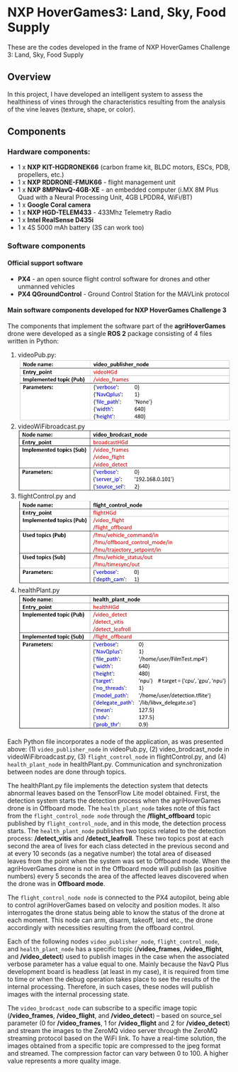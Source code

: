 # NXP HoverGames3: Land, Sky, Food Supply

These are the codes developed in the frame of NXP HoverGames Challenge 3: Land, Sky, Food Supply

## Overview

In this project, I have developed an intelligent system to assess the healthiness of vines through the characteristics resulting from the analysis of the vine leaves (texture, shape, or color). 

## Components

### Hardware components:

- 1 x **NXP KIT-HGDRONEK66** (carbon frame kit, BLDC motors, ESCs, PDB, propellers, etc.)
- 1 x **NXP RDDRONE-FMUK66** - flight management unit
- 1 x **NXP 8MPNavQ-4GB-XE** - an embedded computer (i.MX 8M Plus Quad with a Neural Processing Unit, 4GB LPDDR4, WiFi/BT)
- 1 x **Google Coral camera**
- 1 x **NXP HGD-TELEM433** - 433Mhz Telemetry Radio 
- 1 x **Intel RealSense D435i**
- 1 x 4S 5000 mAh battery (3S can work too)

### Software components

#### Official support software

- **PX4** - an open source flight control software for drones and other unmanned vehicles
- **PX4 QGroundControl** - Ground Control Station for the MAVLink protocol

#### Main software components developed for NXP HoverGames Challenge 3

The components that implement the software part of the **agriHoverGames** drone were developed as a single **ROS 2** package consisting of 4 files written in Python:
1. videoPub.py:
![videoPub.py file info](./Imgs/01_file.JPG)
2. videoWiFibroadcast.py
![videoWiFibroadcast.py file info](./Imgs/02_file.JPG)
3. flightControl.py and
![flightControl.py file info](./Imgs/03_file.JPG)
4. healthPlant.py 
![healthPlant.py file info](./Imgs/04_file.JPG)

Each Python file incorporates a node of the application, as was presented above: (1) `video_publisher_node` in videoPub.py, (2) video_brodcast_node in videoWiFibroadcast.py, (3) `flight_control_node` in flightControl.py, and (4)  `health_plant_node` in healthPlant.py. Communication and synchronization between nodes are done through topics.

The healthPlant.py file implements the detection system that detects abnormal leaves based on the TensorFlow Lite model obtained. First, the detection system starts the detection process when the agriHoverGames drone is in Offboard mode. The `health_plant_node` takes note of this fact from the `flight_control_node node` through the **/flight_offboard** topic published by `flight_control_node`, and in this mode, the detection process starts. The `health_plant_node` publishes two topics related to the detection process: **/detect_vitis** and **/detect_leafroll**. These two topics post at each second the area of lives for each class detected in the previous second and at every 10 seconds (as a negative number) the total area of diseased leaves from the point when the system was set to Offboard mode. When the agriHoverGames drone is not in the Offboard mode will publish (as positive numbers) every 5 seconds the area of the affected leaves discovered when the drone was in **Offboard mode**.

The `flight_control_node node` is connected to the PX4 autopilot, being able to control agriHoverGames based on velocity and position modes. It also interrogates the drone status being able to know the status of the drone at each moment. This node can arm, disarm, takeoff, land etc., the drone accordingly with necessities resulting from the offboard control.

Each of the following nodes `video_publisher_node`, `flight_control_node`, and `health_plant_node` has a specific topic (**/video_frames**, **/video_flight**, and **/video_detect**) used to publish images in the case when the associated verbose parameter has a value equal to one. Mainly because the NavQ Plus development board is headless (at least in my case), it is required from time to time or when the debug operation takes place to see the results of the internal processing. Therefore, in such cases, these nodes will publish images with the internal processing state.

The `video_brodcast_node` can subscribe to a specific image topic (**/video_frames**, **/video_flight**, and **/video_detect**) – based on source_sel parameter (0 for **/video_frames**, 1 for **/video_flight** and 2 for **/video_detect**) and stream the images to the ZeroMQ video server through the ZeroMQ streaming protocol based on the WiFi link. To have a real-time solution, the images obtained from a specific topic are compressed to the jpeg format and streamed. The compression factor can vary between 0 to 100. A higher value represents a more quality image.
